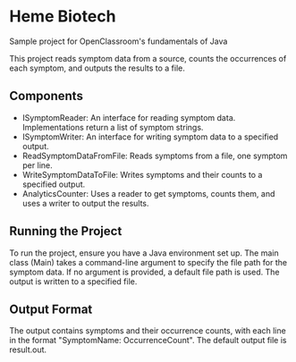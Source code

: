 # Heme Biotech
Sample project for OpenClassroom's fundamentals of Java

This project reads symptom data from a source, counts the occurrences of each symptom, and outputs the results to a file.

## Components
- ISymptomReader: An interface for reading symptom data. Implementations return a list of symptom strings.
- ISymptomWriter: An interface for writing symptom data to a specified output.
- ReadSymptomDataFromFile: Reads symptoms from a file, one symptom per line.
- WriteSymptomDataToFile: Writes symptoms and their counts to a specified output.
- AnalyticsCounter: Uses a reader to get symptoms, counts them, and uses a writer to output the results.

## Running the Project
To run the project, ensure you have a Java environment set up. The main class (Main) takes a command-line argument to specify the file path for the symptom data. If no argument is provided, a default file path is used. The output is written to a specified file.

## Output Format
The output contains symptoms and their occurrence counts, with each line in the format "SymptomName: OccurrenceCount". The default output file is result.out.
